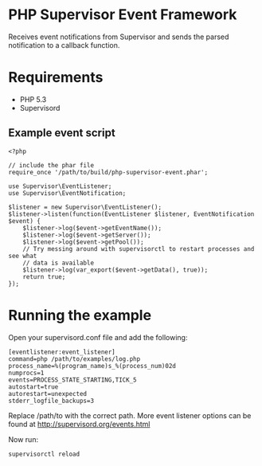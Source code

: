 PHP Supervisor Event Framework
==============================

Receives event notifications from Supervisor and sends the parsed notification
to a callback function.

Requirements
============

* PHP 5.3
* Supervisord

Example event script
--------------------

    <?php

    // include the phar file
    require_once '/path/to/build/php-supervisor-event.phar';

    use Supervisor\EventListener;
    use Supervisor\EventNotification;

    $listener = new Supervisor\EventListener();
    $listener->listen(function(EventListener $listener, EventNotification $event) {
        $listener->log($event->getEventName());
        $listener->log($event->getServer());
        $listener->log($event->getPool());
        // Try messing around with supervisorctl to restart processes and see what
        // data is available
        $listener->log(var_export($event->getData(), true));
        return true;
    });

Running the example
===================

Open your supervisord.conf file and add the following:

    [eventlistener:event_listener]
    command=php /path/to/examples/log.php
    process_name=%(program_name)s_%(process_num)02d
    numprocs=1
    events=PROCESS_STATE_STARTING,TICK_5
    autostart=true
    autorestart=unexpected
    stderr_logfile_backups=3

Replace /path/to with the correct path.  More event listener options can be
found at http://supervisord.org/events.html

Now run:

    supervisorctl reload